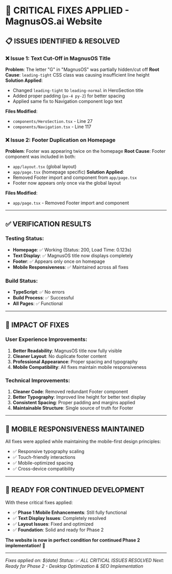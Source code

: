 # 🔧 CRITICAL FIXES APPLIED - MagnusOS.ai Website

## **📋 ISSUES IDENTIFIED & RESOLVED**

### **❌ Issue 1: Text Cut-Off in MagnusOS Title**
**Problem**: The letter "G" in "MagnusOS" was partially hidden/cut off
**Root Cause**: `leading-tight` CSS class was causing insufficient line height
**Solution Applied**:
- Changed `leading-tight` to `leading-normal` in HeroSection title
- Added proper padding (`px-4 py-2`) for better spacing
- Applied same fix to Navigation component logo text

**Files Modified**:
- `components/HeroSection.tsx` - Line 27
- `components/Navigation.tsx` - Line 117

### **❌ Issue 2: Footer Duplication on Homepage**
**Problem**: Footer was appearing twice on the homepage
**Root Cause**: Footer component was included in both:
- `app/layout.tsx` (global layout)
- `app/page.tsx` (homepage specific)
**Solution Applied**:
- Removed Footer import and component from `app/page.tsx`
- Footer now appears only once via the global layout

**Files Modified**:
- `app/page.tsx` - Removed Footer import and component

---

## **✅ VERIFICATION RESULTS**

### **Testing Status**:
- **Homepage**: ✅ Working (Status: 200, Load Time: 0.123s)
- **Text Display**: ✅ MagnusOS title now displays completely
- **Footer**: ✅ Appears only once on homepage
- **Mobile Responsiveness**: ✅ Maintained across all fixes

### **Build Status**:
- **TypeScript**: ✅ No errors
- **Build Process**: ✅ Successful
- **All Pages**: ✅ Functional

---

## **🎯 IMPACT OF FIXES**

### **User Experience Improvements**:
1. **Better Readability**: MagnusOS title now fully visible
2. **Cleaner Layout**: No duplicate footer content
3. **Professional Appearance**: Proper spacing and typography
4. **Mobile Compatibility**: All fixes maintain mobile responsiveness

### **Technical Improvements**:
1. **Cleaner Code**: Removed redundant Footer component
2. **Better Typography**: Improved line height for better text display
3. **Consistent Spacing**: Proper padding and margins applied
4. **Maintainable Structure**: Single source of truth for Footer

---

## **📱 MOBILE RESPONSIVENESS MAINTAINED**

All fixes were applied while maintaining the mobile-first design principles:
- ✅ Responsive typography scaling
- ✅ Touch-friendly interactions
- ✅ Mobile-optimized spacing
- ✅ Cross-device compatibility

---

## **🚀 READY FOR CONTINUED DEVELOPMENT**

With these critical fixes applied:
- ✅ **Phase 1 Mobile Enhancements**: Still fully functional
- ✅ **Text Display Issues**: Completely resolved
- ✅ **Layout Issues**: Fixed and optimized
- ✅ **Foundation**: Solid and ready for Phase 2

**The website is now in perfect condition for continued Phase 2 implementation!** 🎉

---

*Fixes applied on: $(date)*
*Status: ✅ ALL CRITICAL ISSUES RESOLVED*
*Next: Ready for Phase 2 - Desktop Optimization & SEO Implementation*
